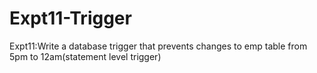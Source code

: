 # Expt11-Trigger

Expt11:Write a database trigger that prevents changes to emp table from 5pm to 12am(statement level trigger)
